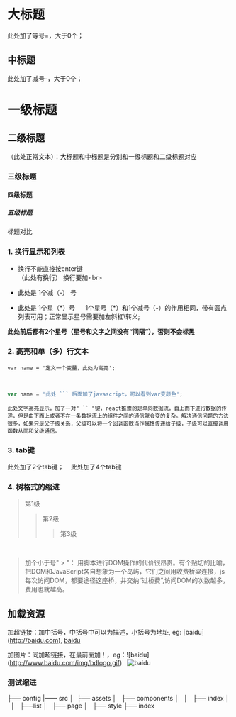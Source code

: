 大标题
====
此处加了等号\=，大于0个；

中标题
---
此处加了减号\-，大于0个；

# 一级标题
## 二级标题 
（此处正常文本）：大标题和中标题是分别和一级标题和二级标题对应
### 三级标题
#### 四级标题
##### 五级标题
标题对比


### 1. 换行显示和列表
- 换行不能直接按enter键<br>（此处有换行）
换行要加\<br>

- 此处是 1个减（\-） 号
* 此处是 1个星（\*）号     
1个星号（\*）和1个减号（-）的作用相同，带有圆点列表可用；正常显示星号需要加左斜杠\\转义;

**此处前后都有2个星号（星号和文字之间没有“间隔”），否则不会标黑**


### 2. 高亮和单（多）行文本
```
var name = '定义一个变量，此处为高亮';
```
<br>

```javascript
var name = '此处 ``` 后面加了javascript，可以看到var变颜色';
```

`此处文字高亮显示，加了一对" `` "键，react推崇的是单向数据流，自上而下进行数据的传递，但是由下而上或者不在一条数据流上的组件之间的通信就会变的复杂。解决通信问题的方法很多，如果只是父子级关系，父级可以将一个回调函数当作属性传递给子级，子级可以直接调用函数从而和父级通信。 `


### 3. tab键
  此处加了2个tab键；
    此处加了4个tab键 
    
    
### 4. 树格式的缩进
> 第1级
>> 第2级
>>> 第3级
<br>

> 加个小于号" > "： 用脚本进行DOM操作的代价很昂贵。有个贴切的比喻，把DOM和JavaScript各自想象为一个岛屿，它们之间用收费桥梁连接，js每次访问DOM，都要途径这座桥，并交纳“过桥费”,访问DOM的次数越多，费用也就越高。

加载资源
---
加超链接：加中括号，中括号中可以为描述，小括号为地址, eg: \[baidu](http://baidu.com), 
[baidu](http://baidu.com)  

加图片：同加超链接，在最前面加！，eg：\!\[baidu](http://www.baidu.com/img/bdlogo.gif)  
![baidu](http://www.baidu.com/img/bdlogo.gif)   


### 测试缩进
├── config
|—— src
│  ├── assets
│   ├── components
│   │   ├── index
│   │   ├──list
│   ├── page
│   ├── style
├── index

